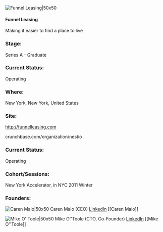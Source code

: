 

![Funnel Leasing|50x50](https://apimg.techstars.com/connect/images/image_files/600f34a12553130008000098/original/funnel.jpg)

#### Funnel Leasing
Making it easier to find a place to live

### Stage: 
Series A - Graduate 

### Current Status: 
Operating

### Where:
New York, New York, United States

### Site:
http://funnelleasing.com



crunchbase.com/organization/nestio

### Current Status: 
Operating

### Cohort/Sessions: 
New York Accelerator, in NYC 2011 Winter

### Founders: 

![Caren Maio|50x50](https://apimg.techstars.com/connect/images/image_files/575f268f8083205055000001/original/Caren_Maio.jpg) Caren Maio (CEO) [LinkedIn](https://linkedin.com/in/carenmaio) [[Caren Maio]]

![Mike O''Toole|50x50](http://gravatar.com/avatar/2cbc9ec93e66de364c68089a4b95a4f3.png?s=150&d=identicon) Mike O''Toole (CTO, Co-Founder) [LinkedIn](https://linkedin.com/in/mikejotoole) [[Mike O''Toole]]


